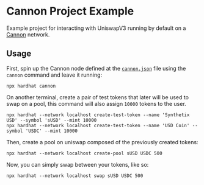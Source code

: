 # Cannon Project Example

Example project for interacting with UniswapV3 running by default on a [Cannon](https://usecannon.com) network.

## Usage

First, spin up the Cannon node defined at the [`cannon.json`](cannon.json) file using the `cannon` command and leave it running:

```
npx hardhat cannon
```

On another terminal, create a pair of test tokens that later will be used to swap on a pool, this command will also assign `10000` tokens to the user.

```
npx hardhat --network localhost create-test-token --name 'Synthetix USD' --symbol 'sUSD' --mint 10000
npx hardhat --network localhost create-test-token --name 'USD Coin' --symbol 'USDC' --mint 10000
```

Then, create a pool on uniswap composed of the previously created tokens:

```
npx hardhat --network localhost create-pool sUSD USDC 500
```

Now, you can simply swap between your tokens, like so:

```
npx hardhat --network localhost swap sUSD USDC 500
```
